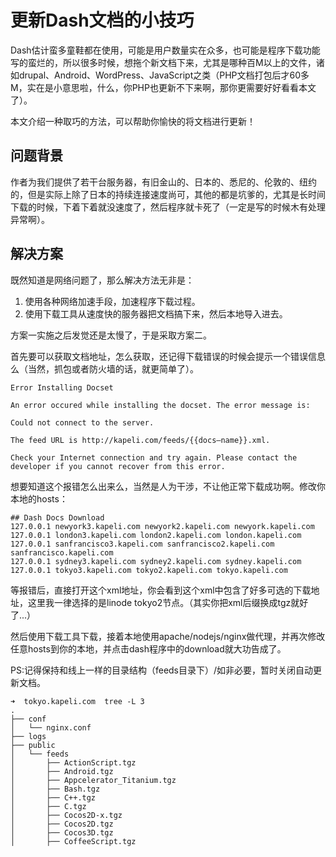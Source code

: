 # 更新Dash文档的小技巧

Dash估计蛮多童鞋都在使用，可能是用户数量实在众多，也可能是程序下载功能写的蛮烂的，所以很多时候，想拖个新文档下来，尤其是哪种百M以上的文件，诸如drupal、Android、WordPress、JavaScript之类（PHP文档打包后才60多M，实在是小意思啦，什么，你PHP也更新不下来啊，那你更需要好好看看本文了）。

本文介绍一种取巧的方法，可以帮助你愉快的将文档进行更新！

## 问题背景

作者为我们提供了若干台服务器，有旧金山的、日本的、悉尼的、伦敦的、纽约的，但是实际上除了日本的持续连接速度尚可，其他的都是坑爹的，尤其是长时间下载的时候，下着下着就没速度了，然后程序就卡死了（一定是写的时候木有处理异常啊）。

## 解决方案

既然知道是网络问题了，那么解决方法无非是：
 
1. 使用各种网络加速手段，加速程序下载过程。 
2. 使用下载工具从速度快的服务器把文档搞下来，然后本地导入进去。 

方案一实施之后发觉还是太慢了，于是采取方案二。

首先要可以获取文档地址，怎么获取，还记得下载错误的时候会提示一个错误信息么（当然，抓包或者防火墙的话，就更简单了）。

```text
Error Installing Docset

An error occured while installing the docset. The error message is: 

Could not connect to the server.

The feed URL is http://kapeli.com/feeds/{{docs—name}}.xml.

Check your Internet connection and try again. Please contact the developer if you cannot recover from this error.
```

想要知道这个报错怎么出来么，当然是人为干涉，不让他正常下载成功啊。修改你本地的hosts：

```text
## Dash Docs Download
127.0.0.1 newyork3.kapeli.com newyork2.kapeli.com newyork.kapeli.com
127.0.0.1 london3.kapeli.com london2.kapeli.com london.kapeli.com
127.0.0.1 sanfrancisco3.kapeli.com sanfrancisco2.kapeli.com sanfrancisco.kapeli.com
127.0.0.1 sydney3.kapeli.com sydney2.kapeli.com sydney.kapeli.com
127.0.0.1 tokyo3.kapeli.com tokyo2.kapeli.com tokyo.kapeli.com
```

等报错后，直接打开这个xml地址，你会看到这个xml中包含了好多可选的下载地址，这里我一律选择的是linode tokyo2节点。（其实你把xml后缀换成tgz就好了...）

然后使用下载工具下载，接着本地使用apache/nodejs/nginx做代理，并再次修改任意hosts到你的本地，并点击dash程序中的download就大功告成了。

PS:记得保持和线上一样的目录结构（feeds目录下）/如非必要，暂时关闭自动更新文档。

```text
➜  tokyo.kapeli.com  tree -L 3
.
├── conf
│   └── nginx.conf
├── logs
├── public
│   └── feeds
│       ├── ActionScript.tgz
│       ├── Android.tgz
│       ├── Appcelerator_Titanium.tgz
│       ├── Bash.tgz
│       ├── C++.tgz
│       ├── C.tgz
│       ├── Cocos2D-x.tgz
│       ├── Cocos2D.tgz
│       ├── Cocos3D.tgz
│       ├── CoffeeScript.tgz
```

